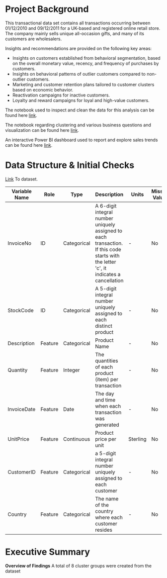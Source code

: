 # Project Background

This transactional data set contains all transactions occurring between 01/12/2010 and 09/12/2011 for a UK-based and registered online retail store. The company mainly sells unique all-occasion gifts, and many of its customers are wholesalers.

Insights and recommendations are provided on the following key areas:
* Insights on customers established from behavioral segmentation, based on the overall monetary value, recency, and frequency of purchases by customers.
* Insights on behavioral patterns of outlier customers compared to non-outlier customers.
* Marketing and customer retention plans tailored to customer clusters based on economic behavior.
* Reactivation campaigns for inactive customers.
* Loyalty and reward campaigns for loyal and high-value customers.

The notebook used to inspect and clean the data for this analysis can be found here [link]().

The notebook regarding clustering and various business questions and visualization can be found here [link]().

An interactive Power BI dashboard used to report and explore sales trends can be found here [link]().

# Data Structure & Initial Checks

[Link](https://archive.ics.uci.edu/dataset/352/online+retail) To dataset.

| Variable Name | Role | Type | Description | Units | Missing Values |
| ------------- | ---- | ---- | ----------- | ----- | -------------- |
| InvoiceNo | ID | Categorical | A 6-digit integral number uniquely assigned to each transaction. If this code starts with the letter 'c', it indicates a cancellation | - | No |
| StockCode | ID | Categorical | A 5-digit integral number uniquely assigned to each distinct product | - | No |
| Description | Feature | Categorical | Product Name | - | No |
| Quantity | Feature | Integer | The quantities of each product (item) per transaction | - | No |
| InvoiceDate | Feature | Date | The day and time when each transaction was generated | - | No |
| UnitPrice | Feature | Continuous | Product price per unit | Sterling | No |
| CustomerID | Feature | Categorical | a 5-digit integral number uniquely assigned to each customer | - | No | 
| Country | Feature | Categorical | The name of the country where each customer resides | - | No |

# Executive Summary 
**Overview of Findings**
A total of 8 cluster groups were created from the dataset
